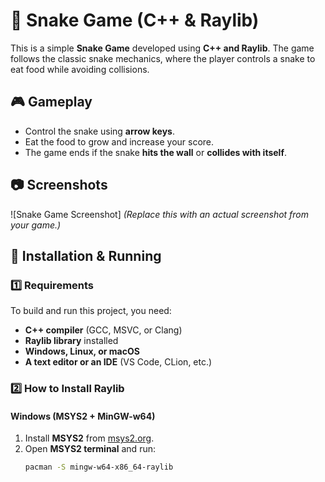 # 🐍 Snake Game (C++ & Raylib)

This is a simple **Snake Game** developed using **C++ and Raylib**. The game follows the classic snake mechanics, where the player controls a snake to eat food while avoiding collisions.

## 🎮 Gameplay

- Control the snake using **arrow keys**.
- Eat the food to grow and increase your score.
- The game ends if the snake **hits the wall** or **collides with itself**.

## 📷 Screenshots

![Snake Game Screenshot]
*(Replace this with an actual screenshot from your game.)*

## 🔧 Installation & Running

### 1️⃣ Requirements  
To build and run this project, you need:  
- **C++ compiler** (GCC, MSVC, or Clang)  
- **Raylib library** installed  
- **Windows, Linux, or macOS**  
- **A text editor or an IDE** (VS Code, CLion, etc.)

### 2️⃣ How to Install Raylib  

#### **Windows (MSYS2 + MinGW-w64)**
1. Install **MSYS2** from [msys2.org](https://www.msys2.org/).
2. Open **MSYS2 terminal** and run:
   ```sh
   pacman -S mingw-w64-x86_64-raylib
